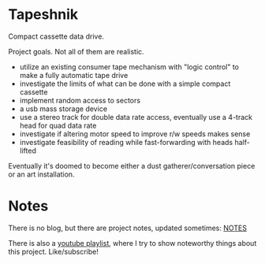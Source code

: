 # Tapeshnik

Compact cassette data drive.

Project goals. Not all of them are realistic.

  * utilize an existing consumer tape mechanism with "logic control" to make a fully automatic tape drive
  * investigate the limits of what can be done with a simple compact cassette
  * implement random access to sectors
  * a usb mass storage device
  * use a stereo track for double data rate access, eventually use a 4-track head for quad data rate
  * investigate if altering motor speed to improve r/w speeds makes sense
  * investigate feasibility of reading while fast-forwarding with heads half-lifted

Eventually it's doomed to become either a dust gatherer/conversation piece or an art installation.

# Notes

There is no blog, but there are project notes, updated sometimes: [NOTES](docs/NOTES.md)

There is also a [youtube playlist](https://www.youtube.com/playlist?list=PLuOXWyWDhULNxkAvCRtwkEgnuxFfULnF9), where I try to show noteworthy things about this project. Like/subscribe!
